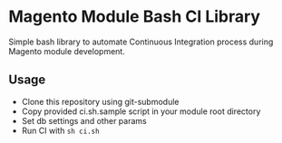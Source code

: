 Magento Module Bash CI Library
==============================

Simple bash library to automate Continuous Integration process during Magento
module development.

Usage
-----

* Clone this repository using git-submodule
* Copy provided ci.sh.sample script in your module root directory
* Set db settings and other params
* Run CI with `sh ci.sh`

